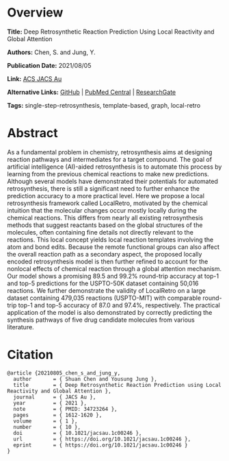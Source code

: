 # Overview
**Title:**
Deep Retrosynthetic Reaction Prediction Using Local Reactivity and Global Attention

**Authors:**
Chen, S. and Jung, Y.

**Publication Date:**
2021/08/05

**Link:**
[ACS JACS Au](https://pubs.acs.org/doi/10.1021/jacsau.1c00246)

**Alternative Links:**
[GitHub](https://github.com/kaist-amsg/LocalRetro) |
[PubMed Central](https://pmc.ncbi.nlm.nih.gov/articles/PMC8549044) |
[ResearchGate](https://www.researchgate.net/publication/353723283_Deep_Retrosynthetic_Reaction_Prediction_using_Local_Reactivity_and_Global_Attention)

**Tags:**
single-step-retrosynthesis, template-based, graph, local-retro


# Abstract
As a fundamental problem in chemistry, retrosynthesis aims at designing reaction pathways and intermediates for a target compound.
The goal of artificial intelligence (AI)-aided retrosynthesis is to automate this process by learning from the previous chemical reactions to make new predictions.
Although several models have demonstrated their potentials for automated retrosynthesis, there is still a significant need to further enhance the prediction accuracy to a more practical level.
Here we propose a local retrosynthesis framework called LocalRetro, motivated by the chemical intuition that the molecular changes occur mostly locally during the chemical reactions.
This differs from nearly all existing retrosynthesis methods that suggest reactants based on the global structures of the molecules, often containing fine details not directly relevant to the reactions.
This local concept yields local reaction templates involving the atom and bond edits.
Because the remote functional groups can also affect the overall reaction path as a secondary aspect, the proposed locally encoded retrosynthesis model is then further refined to account for the nonlocal effects of chemical reaction through a global attention mechanism.
Our model shows a promising 89.5 and 99.2% round-trip accuracy at top-1 and top-5 predictions for the USPTO-50K dataset containing 50,016 reactions.
We further demonstrate the validity of LocalRetro on a large dataset containing 479,035 reactions (USPTO-MIT) with comparable round-trip top-1 and top-5 accuracy of 87.0 and 97.4%, respectively.
The practical application of the model is also demonstrated by correctly predicting the synthesis pathways of five drug candidate molecules from various literature.


# Citation
```
@article {20210805_chen_s_and_jung_y,
  author       = { Shuan Chen and Yousung Jung },
  title        = { Deep Retrosynthetic Reaction Prediction using Local Reactivity and Global Attention },
  journal      = { JACS Au },
  year         = { 2021 },
  note         = { PMID: 34723264 },
  pages        = { 1612-1620 },
  volume       = { 1 },
  number       = { 10 },
  doi          = { 10.1021/jacsau.1c00246 },
  url          = { https://doi.org/10.1021/jacsau.1c00246 },
  eprint       = { https://doi.org/10.1021/jacsau.1c00246 }
}
```
